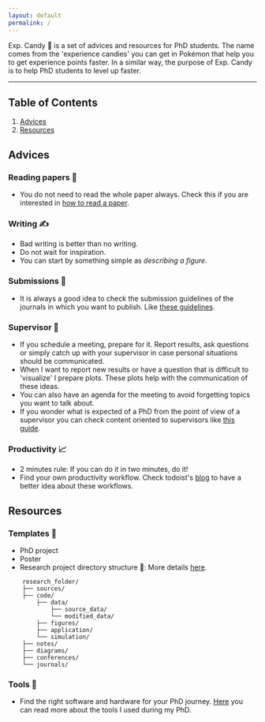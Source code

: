 ```yaml
---
layout: default
permalink: /
---
```


Exp. Candy 🍬 is a set of advices and resources for PhD students. The name comes from the 'experience candies' you can get in Pokémon that help you to get experience points faster. In a similar way, the purpose of Exp. Candy is to help PhD students to level up faster.

***

## Table of Contents
1. [Advices](#advices)
2. [Resources](#resources)


## Advices

### Reading papers 📑

- You do not need to read the whole paper always. Check this if you are interested in [how to read a paper](https://dl.acm.org/doi/pdf/10.1145/1273445.1273458?casa_token=hFk2RjmkH50AAAAA:M4XqTF39CjM8F0jmrvyCncElNysNE8bfm-KcAOGzTEjh1UvJO3e3PkfyqZbLxAqXozcJEFFq3K4).

### Writing ✍️

- Bad writing is better than no writing. 
- Do not wait for inspiration.
- You can start by something simple as *describing a figure*.

### Submissions 📄

- It is always a good idea to check the submission guidelines of the journals in which you want to publish. Like [these guidelines](https://www.springer.com/journal/10596/submission-guidelines).

### Supervisor 🧙

- If you schedule a meeting, prepare for it. Report results, ask questions or simply catch up with your supervisor in case personal situations should be communicated.
- When I want to report new results or have a question that is difficult to 'visualize' I prepare plots. These plots help with the communication of these ideas.
- You can also have an agenda for the meeting to avoid forgetting topics you want to talk about.
- If you wonder what is expected of a PhD from the point of view of a supervisor you can check content oriented to supervisors like [this guide](https://www.ithinkwell.com.au/ebooks/ebook-supervising-phd-students).

### Productivity 📈

- 2 minutes rule: If you can do it in two minutes, do it!
- Find your own productivity workflow. Check todoist's [blog](https://blog.doist.com/) to have a better idea about these workflows.

## Resources

### Templates 📜

- PhD project
- Poster
- Research project directory structure 📂: More details [here](https://folk.ntnu.no/susanany/posts/a-directory-structure-for-research-projects/).

```tree
    research_folder/
    ├── sources/
    ├── code/
        ├── data/
            ├── source_data/
            └── modified_data/
        ├── figures/
        ├── application/
        └── simulation/
    ├── notes/
    ├── diagrams/
    ├── conferences/
    └── journals/
```

### Tools 🧰

- Find the right software and hardware for your PhD journey. [Here](https://folk.ntnu.no/susanany/posts/tools-research-workflow/) you can read more about the tools I used during my PhD.

